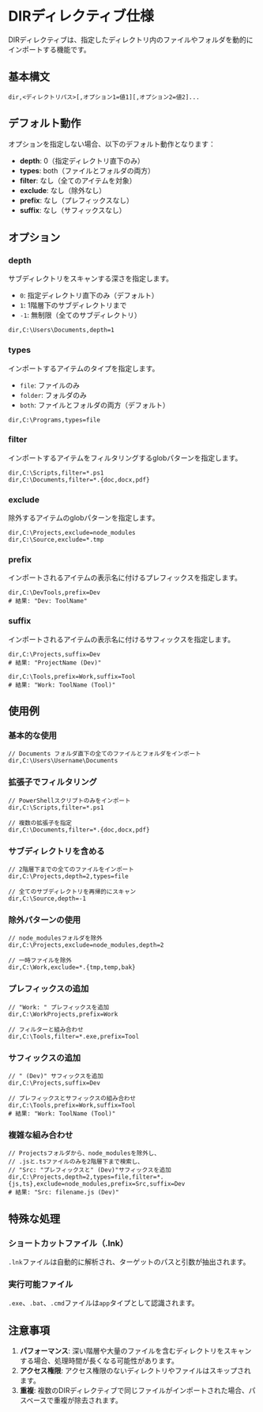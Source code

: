 # DIRディレクティブ仕様

DIRディレクティブは、指定したディレクトリ内のファイルやフォルダを動的にインポートする機能です。

## 基本構文

```
dir,<ディレクトリパス>[,オプション1=値1][,オプション2=値2]...
```

## デフォルト動作

オプションを指定しない場合、以下のデフォルト動作となります：
- **depth**: 0（指定ディレクトリ直下のみ）
- **types**: both（ファイルとフォルダの両方）
- **filter**: なし（全てのアイテムを対象）
- **exclude**: なし（除外なし）
- **prefix**: なし（プレフィックスなし）
- **suffix**: なし（サフィックスなし）

## オプション

### depth
サブディレクトリをスキャンする深さを指定します。
- `0`: 指定ディレクトリ直下のみ（デフォルト）
- `1`: 1階層下のサブディレクトリまで
- `-1`: 無制限（全てのサブディレクトリ）

```
dir,C:\Users\Documents,depth=1
```

### types
インポートするアイテムのタイプを指定します。
- `file`: ファイルのみ
- `folder`: フォルダのみ
- `both`: ファイルとフォルダの両方（デフォルト）

```
dir,C:\Programs,types=file
```

### filter
インポートするアイテムをフィルタリングするglobパターンを指定します。

```
dir,C:\Scripts,filter=*.ps1
dir,C:\Documents,filter=*.{doc,docx,pdf}
```

### exclude
除外するアイテムのglobパターンを指定します。

```
dir,C:\Projects,exclude=node_modules
dir,C:\Source,exclude=*.tmp
```

### prefix
インポートされるアイテムの表示名に付けるプレフィックスを指定します。

```
dir,C:\DevTools,prefix=Dev
# 結果: "Dev: ToolName"
```

### suffix
インポートされるアイテムの表示名に付けるサフィックスを指定します。

```
dir,C:\Projects,suffix=Dev
# 結果: "ProjectName (Dev)"

dir,C:\Tools,prefix=Work,suffix=Tool
# 結果: "Work: ToolName (Tool)"
```

## 使用例

### 基本的な使用
```
// Documents フォルダ直下の全てのファイルとフォルダをインポート
dir,C:\Users\Username\Documents
```

### 拡張子でフィルタリング
```
// PowerShellスクリプトのみをインポート
dir,C:\Scripts,filter=*.ps1

// 複数の拡張子を指定
dir,C:\Documents,filter=*.{doc,docx,pdf}
```

### サブディレクトリを含める
```
// 2階層下までの全てのファイルをインポート
dir,C:\Projects,depth=2,types=file

// 全てのサブディレクトリを再帰的にスキャン
dir,C:\Source,depth=-1
```

### 除外パターンの使用
```
// node_modulesフォルダを除外
dir,C:\Projects,exclude=node_modules,depth=2

// 一時ファイルを除外
dir,C:\Work,exclude=*.{tmp,temp,bak}
```

### プレフィックスの追加
```
// "Work: " プレフィックスを追加
dir,C:\WorkProjects,prefix=Work

// フィルターと組み合わせ
dir,C:\Tools,filter=*.exe,prefix=Tool
```

### サフィックスの追加
```
// " (Dev)" サフィックスを追加
dir,C:\Projects,suffix=Dev

// プレフィックスとサフィックスの組み合わせ
dir,C:\Tools,prefix=Work,suffix=Tool
# 結果: "Work: ToolName (Tool)"
```

### 複雑な組み合わせ
```
// Projectsフォルダから、node_modulesを除外し、
// .jsと.tsファイルのみを2階層下まで検索し、
// "Src: "プレフィックスと" (Dev)"サフィックスを追加
dir,C:\Projects,depth=2,types=file,filter=*.{js,ts},exclude=node_modules,prefix=Src,suffix=Dev
# 結果: "Src: filename.js (Dev)"
```

## 特殊な処理

### ショートカットファイル（.lnk）
`.lnk`ファイルは自動的に解析され、ターゲットのパスと引数が抽出されます。

### 実行可能ファイル
`.exe`、`.bat`、`.cmd`ファイルは`app`タイプとして認識されます。

## 注意事項

1. **パフォーマンス**: 深い階層や大量のファイルを含むディレクトリをスキャンする場合、処理時間が長くなる可能性があります。
2. **アクセス権限**: アクセス権限のないディレクトリやファイルはスキップされます。
3. **重複**: 複数のDIRディレクティブで同じファイルがインポートされた場合、パスベースで重複が除去されます。